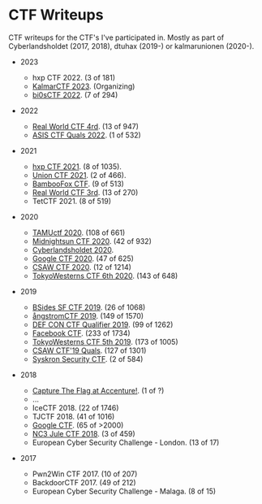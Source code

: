 ---
---

# CTF Writeups

CTF writeups for the CTF's I've participated in.
Mostly as part of Cyberlandsholdet (2017, 2018), dtuhax (2019-) or kalmarunionen (2020-).

* 2023
  * hxp CTF 2022.  (3 of 181)
  * [KalmarCTF 2023](2023/KalmarCTF%202023/).  (Organizing)
  * [bi0sCTF 2022](2023/bi0sCTF%202022/).  (7 of 294)

* 2022
  * [Real World CTF 4rd](2022/Real%20World%20CTF%204th/).  (13 of 947)
  * [ASIS CTF Quals 2022](2022/ASIS%20CTF%20Quals%202022/).  (1 of 532)

* 2021
  * [hxp CTF 2021](2021/hxp%202021).  (8 of 1035).
  * [Union CTF 2021](2021/Union%20CTF%202021).  (2 of 466).
  * [BambooFox CTF](2021/BambooFox%20CTF/).  (9 of 513)
  * [Real World CTF 3rd](2021/Real%20World%20CTF%203rd/).  (13 of 270)
  * TetCTF 2021.  (8 of 519)

* 2020
  * [TAMUctf 2020](2020/TAMUctf%202020/).  (108 of 661)
  * [Midnightsun CTF 2020](2020/Midnightsun%20CTF%202020/).  (42 of 932)
  * [Cyberlandsholdet 2020](2020/Cyberlandsholdet%202020/).
  * [Google CTF 2020](2020/Google%20CTF%202020/).  (47 of 625)
  * [CSAW CTF 2020](2020/CSAW%20CTF%202020/).  (12 of 1214)
  * [TokyoWesterns CTF 6th 2020](2020/TokyoWesterns%20CTF%206th%202020/).  (143 of 648)

* 2019
  * [BSides SF CTF 2019](2019/BSides%20SF%20CTF%202019/).  (26 of 1068)
  * [ångstromCTF 2019](2019/Ångstrom%20CTF%202019/).  (149 of 1570)
  * [DEF CON CTF Qualifier 2019](2019/DEF%20CON%20Qualifier/).  (99 of 1262)
  * [Facebook CTF](2019/Facebook%20CTF/).  (233 of 1734)
  * [TokyoWesterns CTF 5th 2019](2019/TokyoWesterns%20CTF%205th%202019/).  (173 of 1005)
  * [CSAW CTF'19 Quals](2019/CSAW%202019/).  (127 of 1301)
  * [Syskron Security CTF](2019/Syskron%20Security%20CTF).  (2 of 584)

* 2018
  * [Capture The Flag at Accenture!](https://www.facebook.com/events/accenture-danmark/capture-the-flag-at-accenture/180226802807567/).  (1 of ?)
  * ...
  * IceCTF 2018.  (22 of 1746)
  * TJCTF 2018.  (41 of 1016)
  * [Google CTF](https://github.com/eskildsen/google-ctf-2018).  (65 of >2000)
  * [NC3 Jule CTF 2018](2018/NC3%20Jule%20CTF%202018/).  (3 of 459)
  * European Cyber Security Challenge - London.  (13 of 17)

* 2017
  * Pwn2Win CTF 2017.  (10 of 207)
  * BackdoorCTF 2017.  (49 of 212)
  * European Cyber Security Challenge - Malaga.  (8 of 15)
